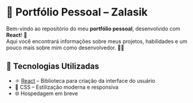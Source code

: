 # 🎨 Portfólio Pessoal – Zalasik

Bem-vindo ao repositório do meu **portfólio pessoal**, desenvolvido com **React**! 🚀  
Aqui você encontrará informações sobre meus projetos, habilidades e um pouco mais sobre mim como desenvolvedor. 👨‍💻

## 🔧 Tecnologias Utilizadas

- ⚛️ [React](https://reactjs.org/) – Biblioteca para criação da interface do usuário
- 🎨 CSS – Estilização moderna e responsiva
- 🌐 Hospedagem em breve
